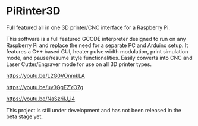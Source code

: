 # PiRinter3D
Full featured all in one 3D printer/CNC interface for a Raspberry Pi. 

This software is a full featured GCODE interpreter designed to run on any Raspberry Pi and replace the need for a separate PC and Arduino setup. It features a C++ based GUI, heater pulse width modulation, print simulation mode, and pause/resume style functionalities. Easily converts into CNC and Laser Cutter/Engraver mode for use on all 3D printer types.

https://youtu.be/L2G0VOnmkLA

https://youtu.be/uy3GgEZYO7g

https://youtu.be/NaSzriIJ_i4


This project is still under development and has not been released in the beta stage yet.
